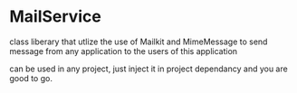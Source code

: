 # MailService

class liberary that utlize the use of Mailkit and MimeMessage to send message from any application to the users of this application

can be used in any project, just inject it in project dependancy and you are good to go.
